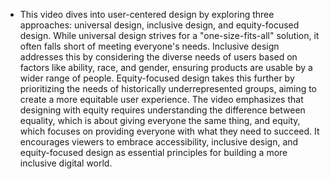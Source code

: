 - This video dives into user-centered design by exploring three approaches: universal design, inclusive design, and equity-focused design.  While universal design strives for a "one-size-fits-all" solution, it often falls short of meeting everyone's needs. Inclusive design addresses this by considering the diverse needs of users based on factors like ability, race, and gender, ensuring products are usable by a wider range of people.  Equity-focused design takes this further by prioritizing the needs of historically underrepresented groups, aiming to create a more equitable user experience. The video emphasizes that designing with equity requires understanding the difference between equality, which is about giving everyone the same thing, and equity, which focuses on providing everyone with what they need to succeed.  It encourages viewers to embrace accessibility, inclusive design, and equity-focused design as essential principles for building a more inclusive digital world. 